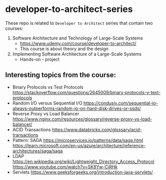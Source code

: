 # developer-to-architect-series


These repo is related to `Developer to Architect` series that contain two courses:
1. Software Architecture and Technology of Large-Scale Systems
    - https://www.udemy.com/course/developer-to-architect/
    - This course is about theory and the design
2. Implementing Software Architecture of a Large-Scale Systems
    - Hands-on - project


## Interesting topics from the course:
- Binary Protocols vs Test Protocols
https://stackoverflow.com/questions/2645009/binary-protocols-v-text-protocols
- Random I/O versus Sequential I/O
https://condusiv.com/sequential-io-always-outperforms-random-io-on-hard-disk-drives-or-ssds/
- Reverse Proxy vs Load Balancer
https://www.nginx.com/resources/glossary/reverse-proxy-vs-load-balancer/
- ACID Transactions
https://www.databricks.com/glossary/acid-transactions
- Pattern: SAGA
https://microservices.io/patterns/data/saga.html
https://learn.microsoft.com/en-us/azure/architecture/reference-architectures/saga/saga
- LDAP
https://en.wikipedia.org/wiki/Lightweight_Directory_Access_Protocol
https://www.youtube.com/watch?v=SK8Yw-CiRHk
- Servlets
https://www.geeksforgeeks.org/introduction-java-servlets/